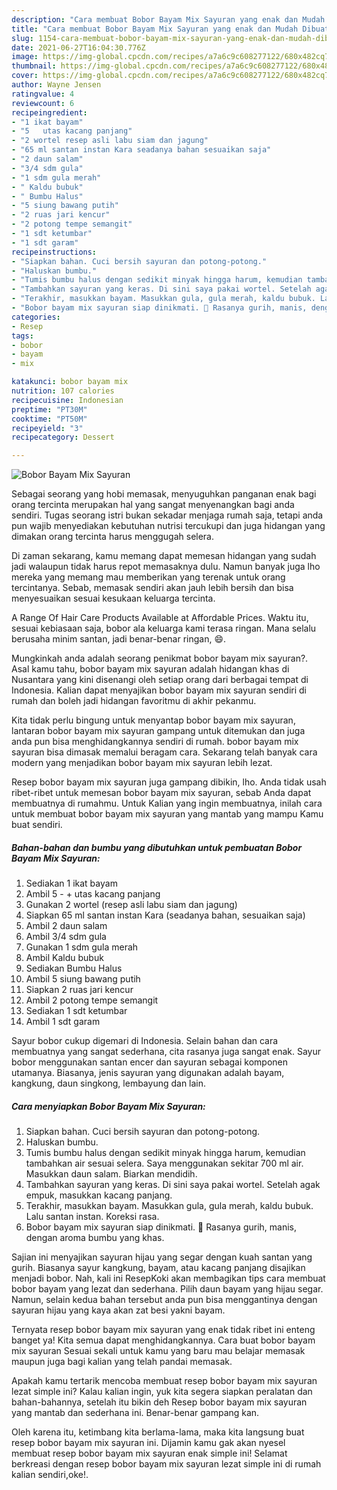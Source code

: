 ```yaml
---
description: "Cara membuat Bobor Bayam Mix Sayuran yang enak dan Mudah Dibuat"
title: "Cara membuat Bobor Bayam Mix Sayuran yang enak dan Mudah Dibuat"
slug: 1154-cara-membuat-bobor-bayam-mix-sayuran-yang-enak-dan-mudah-dibuat
date: 2021-06-27T16:04:30.776Z
image: https://img-global.cpcdn.com/recipes/a7a6c9c608277122/680x482cq70/bobor-bayam-mix-sayuran-foto-resep-utama.jpg
thumbnail: https://img-global.cpcdn.com/recipes/a7a6c9c608277122/680x482cq70/bobor-bayam-mix-sayuran-foto-resep-utama.jpg
cover: https://img-global.cpcdn.com/recipes/a7a6c9c608277122/680x482cq70/bobor-bayam-mix-sayuran-foto-resep-utama.jpg
author: Wayne Jensen
ratingvalue: 4
reviewcount: 6
recipeingredient:
- "1 ikat bayam"
- "5   utas kacang panjang"
- "2 wortel resep asli labu siam dan jagung"
- "65 ml santan instan Kara seadanya bahan sesuaikan saja"
- "2 daun salam"
- "3/4 sdm gula"
- "1 sdm gula merah"
- " Kaldu bubuk"
- " Bumbu Halus"
- "5 siung bawang putih"
- "2 ruas jari kencur"
- "2 potong tempe semangit"
- "1 sdt ketumbar"
- "1 sdt garam"
recipeinstructions:
- "Siapkan bahan. Cuci bersih sayuran dan potong-potong."
- "Haluskan bumbu."
- "Tumis bumbu halus dengan sedikit minyak hingga harum, kemudian tambahkan air sesuai selera. Saya menggunakan sekitar 700 ml air. Masukkan daun salam. Biarkan mendidih."
- "Tambahkan sayuran yang keras. Di sini saya pakai wortel. Setelah agak empuk, masukkan kacang panjang."
- "Terakhir, masukkan bayam. Masukkan gula, gula merah, kaldu bubuk. Lalu santan instan. Koreksi rasa."
- "Bobor bayam mix sayuran siap dinikmati. 🥰 Rasanya gurih, manis, dengan aroma bumbu yang khas."
categories:
- Resep
tags:
- bobor
- bayam
- mix

katakunci: bobor bayam mix 
nutrition: 107 calories
recipecuisine: Indonesian
preptime: "PT30M"
cooktime: "PT50M"
recipeyield: "3"
recipecategory: Dessert

---
```



![Bobor Bayam Mix Sayuran](https://img-global.cpcdn.com/recipes/a7a6c9c608277122/680x482cq70/bobor-bayam-mix-sayuran-foto-resep-utama.jpg)

Sebagai seorang yang hobi memasak, menyuguhkan panganan enak bagi orang tercinta merupakan hal yang sangat menyenangkan bagi anda sendiri. Tugas seorang istri bukan sekadar menjaga rumah saja, tetapi anda pun wajib menyediakan kebutuhan nutrisi tercukupi dan juga hidangan yang dimakan orang tercinta harus menggugah selera.

Di zaman  sekarang, kamu memang dapat memesan hidangan yang sudah jadi walaupun tidak harus repot memasaknya dulu. Namun banyak juga lho mereka yang memang mau memberikan yang terenak untuk orang tercintanya. Sebab, memasak sendiri akan jauh lebih bersih dan bisa menyesuaikan sesuai kesukaan keluarga tercinta. 

A Range Of Hair Care Products Available at Affordable Prices. Waktu itu, sesuai kebiasaan saja, bobor ala keluarga kami terasa ringan. Mana selalu berusaha minim santan, jadi benar-benar ringan, 😄.

Mungkinkah anda adalah seorang penikmat bobor bayam mix sayuran?. Asal kamu tahu, bobor bayam mix sayuran adalah hidangan khas di Nusantara yang kini disenangi oleh setiap orang dari berbagai tempat di Indonesia. Kalian dapat menyajikan bobor bayam mix sayuran sendiri di rumah dan boleh jadi hidangan favoritmu di akhir pekanmu.

Kita tidak perlu bingung untuk menyantap bobor bayam mix sayuran, lantaran bobor bayam mix sayuran gampang untuk ditemukan dan juga anda pun bisa menghidangkannya sendiri di rumah. bobor bayam mix sayuran bisa dimasak memalui beragam cara. Sekarang telah banyak cara modern yang menjadikan bobor bayam mix sayuran lebih lezat.

Resep bobor bayam mix sayuran juga gampang dibikin, lho. Anda tidak usah ribet-ribet untuk memesan bobor bayam mix sayuran, sebab Anda dapat membuatnya di rumahmu. Untuk Kalian yang ingin membuatnya, inilah cara untuk membuat bobor bayam mix sayuran yang mantab yang mampu Kamu buat sendiri.

<!--inarticleads1-->

##### Bahan-bahan dan bumbu yang dibutuhkan untuk pembuatan Bobor Bayam Mix Sayuran:

1. Sediakan 1 ikat bayam
1. Ambil 5 - + utas kacang panjang
1. Gunakan 2 wortel (resep asli labu siam dan jagung)
1. Siapkan 65 ml santan instan Kara (seadanya bahan, sesuaikan saja)
1. Ambil 2 daun salam
1. Ambil 3/4 sdm gula
1. Gunakan 1 sdm gula merah
1. Ambil  Kaldu bubuk
1. Sediakan  Bumbu Halus
1. Ambil 5 siung bawang putih
1. Siapkan 2 ruas jari kencur
1. Ambil 2 potong tempe semangit
1. Sediakan 1 sdt ketumbar
1. Ambil 1 sdt garam


Sayur bobor cukup digemari di Indonesia. Selain bahan dan cara membuatnya yang sangat sederhana, cita rasanya juga sangat enak. Sayur bobor menggunakan santan encer dan sayuran sebagai komponen utamanya. Biasanya, jenis sayuran yang digunakan adalah bayam, kangkung, daun singkong, lembayung dan lain. 

<!--inarticleads2-->

##### Cara menyiapkan Bobor Bayam Mix Sayuran:

1. Siapkan bahan. Cuci bersih sayuran dan potong-potong.
1. Haluskan bumbu.
1. Tumis bumbu halus dengan sedikit minyak hingga harum, kemudian tambahkan air sesuai selera. Saya menggunakan sekitar 700 ml air. Masukkan daun salam. Biarkan mendidih.
1. Tambahkan sayuran yang keras. Di sini saya pakai wortel. Setelah agak empuk, masukkan kacang panjang.
1. Terakhir, masukkan bayam. Masukkan gula, gula merah, kaldu bubuk. Lalu santan instan. Koreksi rasa.
1. Bobor bayam mix sayuran siap dinikmati. 🥰 Rasanya gurih, manis, dengan aroma bumbu yang khas.


Sajian ini menyajikan sayuran hijau yang segar dengan kuah santan yang gurih. Biasanya sayur kangkung, bayam, atau kacang panjang disajikan menjadi bobor. Nah, kali ini ResepKoki akan membagikan tips cara membuat bobor bayam yang lezat dan sederhana. Pilih daun bayam yang hijau segar. Namun, selain kedua bahan tersebut anda pun bisa menggantinya dengan sayuran hijau yang kaya akan zat besi yakni bayam. 

Ternyata resep bobor bayam mix sayuran yang enak tidak ribet ini enteng banget ya! Kita semua dapat menghidangkannya. Cara buat bobor bayam mix sayuran Sesuai sekali untuk kamu yang baru mau belajar memasak maupun juga bagi kalian yang telah pandai memasak.

Apakah kamu tertarik mencoba membuat resep bobor bayam mix sayuran lezat simple ini? Kalau kalian ingin, yuk kita segera siapkan peralatan dan bahan-bahannya, setelah itu bikin deh Resep bobor bayam mix sayuran yang mantab dan sederhana ini. Benar-benar gampang kan. 

Oleh karena itu, ketimbang kita berlama-lama, maka kita langsung buat resep bobor bayam mix sayuran ini. Dijamin kamu gak akan nyesel membuat resep bobor bayam mix sayuran enak simple ini! Selamat berkreasi dengan resep bobor bayam mix sayuran lezat simple ini di rumah kalian sendiri,oke!.

